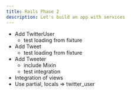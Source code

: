 ```yaml
---
title: Rails Phase 2
description: Let's build an app with services
---
```


- Add TwitterUser
  + test loading from fixture
- Add Tweet
  + test loading from fixture
- Add Tweeter
  + include Mixin
  + test integration
- Integration of views
- Use partial, locals => twitter_user
